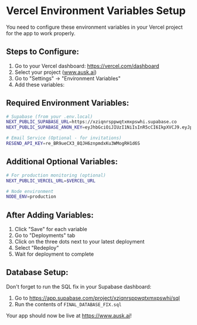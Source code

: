 # Vercel Environment Variables Setup

You need to configure these environment variables in your Vercel project for the app to work properly.

## Steps to Configure:

1. Go to your Vercel dashboard: https://vercel.com/dashboard
2. Select your project (www.ausk.ai)
3. Go to "Settings" → "Environment Variables"
4. Add these variables:

## Required Environment Variables:

```bash
# Supabase (from your .env.local)
NEXT_PUBLIC_SUPABASE_URL=https://xziqnrsppwqtxmxpswhi.supabase.co
NEXT_PUBLIC_SUPABASE_ANON_KEY=eyJhbGciOiJIUzI1NiIsInR5cCI6IkpXVCJ9.eyJpc3MiOiJzdXBhYmFzZSIsInJlZiI6Inh6aXFucnNwcHdxdHhteHBzd2hpIiwicm9sZSI6ImFub24iLCJpYXQiOjE3NTEwMTAwODUsImV4cCI6MjA2NjU4NjA4NX0.1Z95sBRB9NtagTm5n8TbckqEDoYyEKeeoV_FrJHhgW4

# Email Service (Optional - for invitations)
RESEND_API_KEY=re_BR9ueCX3_8QJH6znpmdxKu3WMogRH1d6S
```

## Additional Optional Variables:

```bash
# For production monitoring (optional)
NEXT_PUBLIC_VERCEL_URL=$VERCEL_URL

# Node environment
NODE_ENV=production
```

## After Adding Variables:

1. Click "Save" for each variable
2. Go to "Deployments" tab
3. Click on the three dots next to your latest deployment
4. Select "Redeploy"
5. Wait for deployment to complete

## Database Setup:

Don't forget to run the SQL fix in your Supabase dashboard:
1. Go to https://app.supabase.com/project/xziqnrsppwqtxmxpswhi/sql
2. Run the contents of `FINAL_DATABASE_FIX.sql`

Your app should now be live at https://www.ausk.ai!